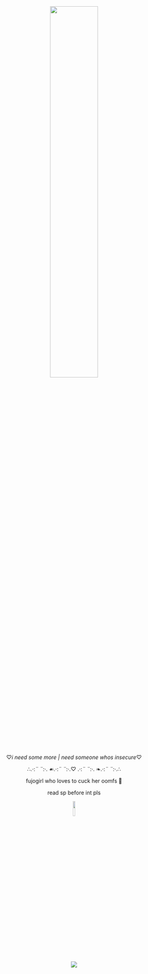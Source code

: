 <div align="center"> 

                                                            
<img width="50%" src="https://i.postimg.cc/LXJFzGYh/IMG-1247.jpg"> 

♡*i need some more | need someone whos insecure*♡

∴.·:*¨ ¨*:·. ☙.·:*¨ ¨*:·.♡ .·:*¨ ¨*:·. ❧.·:*¨ ¨*:·.∴
 <br>
 
 fujogirl who loves to cuck her oomfs 🫶
 
 read sp before int pls 
 
 <img width="10%" src="https://i.postimg.cc/RZw700gX/IMG-1245.jpg"> 
<br>





<br>![](https://komarev.com/ghpvc/?username=sadser0&label=visitors+++&color=2d2f59)
<br>



 

 </div>
























</div>

